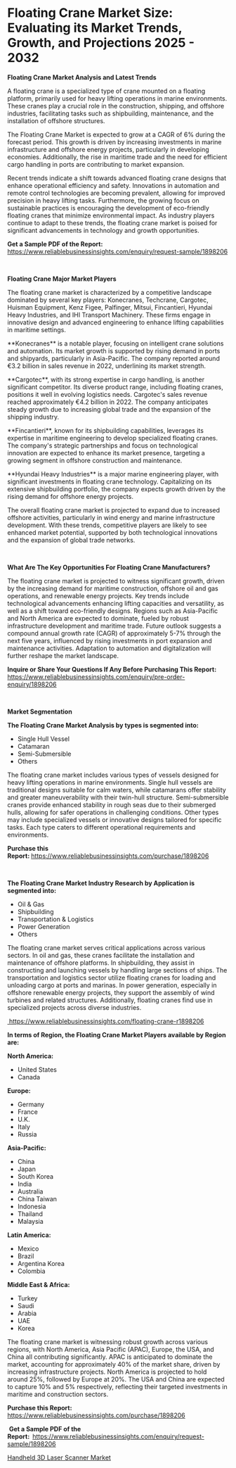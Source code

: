 <p><h1>Floating Crane Market Size: Evaluating its Market Trends, Growth, and Projections 2025 - 2032</h1></p><p><strong>Floating Crane Market Analysis and Latest Trends</strong></p>
<p><p>A floating crane is a specialized type of crane mounted on a floating platform, primarily used for heavy lifting operations in marine environments. These cranes play a crucial role in the construction, shipping, and offshore industries, facilitating tasks such as shipbuilding, maintenance, and the installation of offshore structures.</p><p>The Floating Crane Market is expected to grow at a CAGR of 6% during the forecast period. This growth is driven by increasing investments in marine infrastructure and offshore energy projects, particularly in developing economies. Additionally, the rise in maritime trade and the need for efficient cargo handling in ports are contributing to market expansion. </p><p>Recent trends indicate a shift towards advanced floating crane designs that enhance operational efficiency and safety. Innovations in automation and remote control technologies are becoming prevalent, allowing for improved precision in heavy lifting tasks. Furthermore, the growing focus on sustainable practices is encouraging the development of eco-friendly floating cranes that minimize environmental impact. As industry players continue to adapt to these trends, the floating crane market is poised for significant advancements in technology and growth opportunities.</p></p>
<p><strong>Get a Sample PDF of the Report:&nbsp;</strong> <a href="https://www.reliablebusinessinsights.com/enquiry/request-sample/1898206?utm_campaign=2350&utm_medium=2&utm_source=Github&utm_content=ia&utm_term=16022025&utm_id=floating-crane">https://www.reliablebusinessinsights.com/enquiry/request-sample/1898206</a></p>
<p>&nbsp;</p>
<p><strong>Floating Crane Major Market Players</strong></p>
<p><p>The floating crane market is characterized by a competitive landscape dominated by several key players: Konecranes, Techcrane, Cargotec, Huisman Equipment, Kenz Figee, Palfinger, Mitsui, Fincantieri, Hyundai Heavy Industries, and IHI Transport Machinery. These firms engage in innovative design and advanced engineering to enhance lifting capabilities in maritime settings.</p><p>**Konecranes** is a notable player, focusing on intelligent crane solutions and automation. Its market growth is supported by rising demand in ports and shipyards, particularly in Asia-Pacific. The company reported around €3.2 billion in sales revenue in 2022, underlining its market strength.</p><p>**Cargotec**, with its strong expertise in cargo handling, is another significant competitor. Its diverse product range, including floating cranes, positions it well in evolving logistics needs. Cargotec's sales revenue reached approximately €4.2 billion in 2022. The company anticipates steady growth due to increasing global trade and the expansion of the shipping industry.</p><p>**Fincantieri**, known for its shipbuilding capabilities, leverages its expertise in maritime engineering to develop specialized floating cranes. The company's strategic partnerships and focus on technological innovation are expected to enhance its market presence, targeting a growing segment in offshore construction and maintenance.</p><p>**Hyundai Heavy Industries** is a major marine engineering player, with significant investments in floating crane technology. Capitalizing on its extensive shipbuilding portfolio, the company expects growth driven by the rising demand for offshore energy projects. </p><p>The overall floating crane market is projected to expand due to increased offshore activities, particularly in wind energy and marine infrastructure development. With these trends, competitive players are likely to see enhanced market potential, supported by both technological innovations and the expansion of global trade networks.</p></p>
<p>&nbsp;</p>
<p><strong>What Are The Key Opportunities For Floating Crane Manufacturers?</strong></p>
<p><p>The floating crane market is projected to witness significant growth, driven by the increasing demand for maritime construction, offshore oil and gas operations, and renewable energy projects. Key trends include technological advancements enhancing lifting capacities and versatility, as well as a shift toward eco-friendly designs. Regions such as Asia-Pacific and North America are expected to dominate, fueled by robust infrastructure development and maritime trade. Future outlook suggests a compound annual growth rate (CAGR) of approximately 5-7% through the next five years, influenced by rising investments in port expansion and maintenance activities. Adaptation to automation and digitalization will further reshape the market landscape.</p></p>
<p><strong>Inquire or Share Your Questions If Any Before Purchasing This Report:</strong> <a href="https://www.reliablebusinessinsights.com/enquiry/pre-order-enquiry/1898206?utm_campaign=2350&utm_medium=2&utm_source=Github&utm_content=ia&utm_term=16022025&utm_id=floating-crane">https://www.reliablebusinessinsights.com/enquiry/pre-order-enquiry/1898206</a></p>
<p>&nbsp;</p>
<p><strong>Market Segmentation</strong></p>
<p><strong>The Floating Crane Market Analysis by types is segmented into:</strong></p>
<p><ul><li>Single Hull Vessel</li><li>Catamaran</li><li>Semi-Submersible</li><li>Others</li></ul></p>
<p><p>The floating crane market includes various types of vessels designed for heavy lifting operations in marine environments. Single hull vessels are traditional designs suitable for calm waters, while catamarans offer stability and greater maneuverability with their twin-hull structure. Semi-submersible cranes provide enhanced stability in rough seas due to their submerged hulls, allowing for safer operations in challenging conditions. Other types may include specialized vessels or innovative designs tailored for specific tasks. Each type caters to different operational requirements and environments.</p></p>
<p><strong>Purchase this Report:&nbsp;</strong><a href="https://www.reliablebusinessinsights.com/purchase/1898206?utm_campaign=2350&utm_medium=2&utm_source=Github&utm_content=ia&utm_term=16022025&utm_id=floating-crane">https://www.reliablebusinessinsights.com/purchase/1898206</a></p>
<p>&nbsp;</p>
<p><strong>The Floating Crane Market Industry Research by Application is segmented into:</strong></p>
<p><ul><li>Oil & Gas</li><li>Shipbuilding</li><li>Transportation & Logistics</li><li>Power Generation</li><li>Others</li></ul></p>
<p><p>The floating crane market serves critical applications across various sectors. In oil and gas, these cranes facilitate the installation and maintenance of offshore platforms. In shipbuilding, they assist in constructing and launching vessels by handling large sections of ships. The transportation and logistics sector utilize floating cranes for loading and unloading cargo at ports and marinas. In power generation, especially in offshore renewable energy projects, they support the assembly of wind turbines and related structures. Additionally, floating cranes find use in specialized projects across diverse industries.</p></p>
<p><a href="https://www.reliablebusinessinsights.com/floating-crane-r1898206?utm_campaign=2350&utm_medium=2&utm_source=Github&utm_content=ia&utm_term=16022025&utm_id=floating-crane">&nbsp;https://www.reliablebusinessinsights.com/floating-crane-r1898206</a></p>
<p><strong>In terms of Region, the Floating Crane Market Players available by Region are:</strong></p>
<p>
    <p> <strong> North America: </strong>
        <ul>
            <li>United States</li>
            <li>Canada</li>
        </ul>
        </p> 
    <p> <strong> Europe: </strong>
        <ul>
            <li>Germany</li>
            <li>France</li>
            <li>U.K.</li>
            <li>Italy</li>
            <li>Russia</li>
        </ul>
        </p> 
    <p> <strong> Asia-Pacific: </strong>
        <ul>
            <li>China</li>
            <li>Japan</li>
            <li>South Korea</li>
            <li>India</li>
            <li>Australia</li>
            <li>China Taiwan</li>
            <li>Indonesia</li>
            <li>Thailand</li>
            <li>Malaysia</li>
        </ul>
        </p> 
    <p> <strong> Latin America: </strong>
        <ul>
            <li>Mexico</li>
            <li>Brazil</li>
            <li>Argentina Korea</li>
            <li>Colombia</li>
        </ul>
        </p> 
    <p> <strong> Middle East & Africa: </strong>
        <ul>
            <li>Turkey</li>
            <li>Saudi</li>
            <li>Arabia</li>
            <li>UAE</li>
            <li>Korea</li>
        </ul>
    </p>
    </p>
<p><p>The floating crane market is witnessing robust growth across various regions, with North America, Asia Pacific (APAC), Europe, the USA, and China all contributing significantly. APAC is anticipated to dominate the market, accounting for approximately 40% of the market share, driven by increasing infrastructure projects. North America is projected to hold around 25%, followed by Europe at 20%. The USA and China are expected to capture 10% and 5% respectively, reflecting their targeted investments in maritime and construction sectors.</p></p>
<p><strong>Purchase this Report: </strong><a href="https://www.reliablebusinessinsights.com/purchase/1898206?utm_campaign=2350&utm_medium=2&utm_source=Github&utm_content=ia&utm_term=16022025&utm_id=floating-crane">https://www.reliablebusinessinsights.com/purchase/1898206</a></p>
<p>&nbsp;<strong>Get a Sample PDF of the Report:&nbsp;&nbsp;</strong><a href="https://www.reliablebusinessinsights.com/enquiry/request-sample/1898206?utm_campaign=2350&utm_medium=2&utm_source=Github&utm_content=ia&utm_term=16022025&utm_id=floating-crane">https://www.reliablebusinessinsights.com/enquiry/request-sample/1898206</a></p>
<p><strong></strong></p>
<p><p><a href="https://github.com/bolalfredia7777/Market-Research-Report-List-1/blob/main/handheld-3d-laser-scanner-market.md?utm_campaign=2350&utm_medium=2&utm_source=Github&utm_content=ia&utm_term=16022025&utm_id=floating-crane">Handheld 3D Laser Scanner Market</a></p></p>
